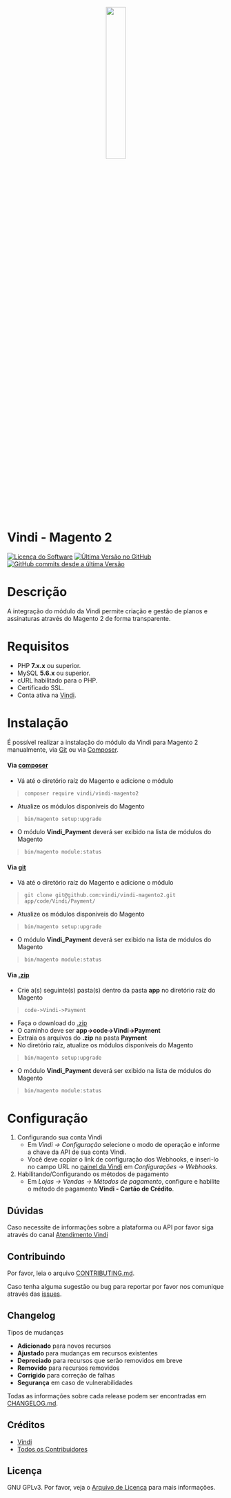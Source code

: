 <p align="center"><img src ="https://theme.zdassets.com/theme_assets/494154/baff07fc755fee5daf2e4a0f42b4552cad1ed68e.png" width="30%" height="30%" /></p>

##
# Vindi - Magento 2

[![Licença do Software][badge-license]](LICENSE)
[![Última Versão no GitHub][badge-versionGitHub]][link-GitHub-release]
[![GitHub commits desde a última Versão][badge-versionGitHub-commits]][link-GitHub-release]

# Descrição
A integração do módulo da Vindi permite criação e gestão de planos e assinaturas através do Magento 2 de forma transparente.

# Requisitos
- PHP **7.x.x** ou superior.
- MySQL **5.6.x** ou superior.
- cURL habilitado para o PHP.
- Certificado SSL.
- Conta ativa na [Vindi](https://www.vindi.com.br "Vindi").

# Instalação
É possível realizar a instalação do módulo da Vindi para Magento 2 manualmente, via [Git](https://github.com) ou via [Composer](https://getcomposer.org).

#### Via [composer](https://getcomposer.org)
- Vá até o diretório raíz do Magento e adicione o módulo
> `composer require vindi/vindi-magento2`
- Atualize os módulos disponíveis do Magento
> `bin/magento setup:upgrade`
- O módulo **Vindi_Payment** deverá ser exibido na lista de módulos do Magento
> `bin/magento module:status`

#### Via [git](https://github.com)
- Vá até o diretório raíz do Magento e adicione o módulo
> `git clone git@github.com:vindi/vindi-magento2.git app/code/Vindi/Payment/`
- Atualize os módulos disponíveis do Magento
> `bin/magento setup:upgrade`
- O módulo **Vindi_Payment** deverá ser exibido na lista de módulos do Magento
> `bin/magento module:status`

#### Via [.zip](https://github.com/vindi/vindi-magento2/archive/master.zip)
- Crie a(s) seguinte(s) pasta(s) dentro da pasta **app** no diretório raíz do Magento
> `code->Vindi->Payment`
- Faça o download do [.zip](https://github.com/vindi/vindi-magento2/archive/master.zip)
- O caminho deve ser **app->code->Vindi->Payment**
- Extraia os arquivos do **.zip** na pasta **Payment**
- No diretório raíz, atualize os módulos disponíveis do Magento
> `bin/magento setup:upgrade`
- O módulo **Vindi_Payment** deverá ser exibido na lista de módulos do Magento
> `bin/magento module:status`

# Configuração
1. Configurando sua conta Vindi
    - Em *Vindi -> Configuração* selecione o modo de operação e informe a chave da API de sua conta Vindi.
    - Você deve copiar o link de configuração dos Webhooks, e inseri-lo no campo URL no [painel da Vindi](https://app.vindi.com.br) em *Configurações -> Webhooks*.
1. Habilitando/Configurando os métodos de pagamento
    - Em *Lojas -> Vendas -> Métodos de pagamento*, configure e habilite o método de pagamento **Vindi - Cartão de Crédito**.

## Dúvidas
Caso necessite de informações sobre a plataforma ou API por favor siga através do canal [Atendimento Vindi](http://atendimento.vindi.com.br/hc/pt-br)

## Contribuindo
Por favor, leia o arquivo [CONTRIBUTING.md](CONTRIBUTING.md).

Caso tenha alguma sugestão ou bug para reportar por favor nos comunique através das [issues](./issues).

## Changelog
Tipos de mudanças
- **Adicionado** para novos recursos
- **Ajustado** para mudanças em recursos existentes
- **Depreciado** para recursos que serão removidos em breve
- **Removido** para recursos removidos
- **Corrigido** para correção de falhas
- **Segurança** em caso de vulnerabilidades

Todas as informações sobre cada release podem ser encontradas em [CHANGELOG.md](CHANGELOG.md).

## Créditos
- [Vindi](https://github.com/vindi)
- [Todos os Contribuidores](https://github.com/vindi/vindi-magento2/contributors)

## Licença
GNU GPLv3. Por favor, veja o [Arquivo de Licença](LICENSE) para mais informações.

[badge-license]: https://img.shields.io/badge/license-GPLv3-blue.svg
[badge-versionGitHub]: https://img.shields.io/github/release/vindi/vindi-magento2.svg
[badge-versionGitHub-commits]:  https://img.shields.io/github/commits-since/vindi/vindi-magento2/latest.svg


[link-GitHub-release]: https://github.com/vindi/vindi-magento2/releases
